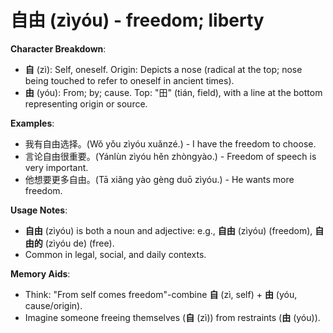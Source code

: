 # **自由 (zìyóu) - freedom; liberty**

**Character Breakdown**:  
- **自** (zì): Self, oneself. Origin: Depicts a nose (radical at the top; nose being touched to refer to oneself in ancient times).  
- **由** (yóu): From; by; cause. Top: "田" (tián, field), with a line at the bottom representing origin or source.

**Examples**:  
- 我有自由选择。(Wǒ yǒu zìyóu xuǎnzé.) - I have the freedom to choose.  
- 言论自由很重要。(Yánlùn zìyóu hěn zhòngyào.) - Freedom of speech is very important.  
- 他想要更多自由。(Tā xiǎng yào gèng duō zìyóu.) - He wants more freedom.

**Usage Notes**:  
- **自由** (zìyóu) is both a noun and adjective: e.g., **自由** (zìyóu) (freedom), **自由的** (zìyóu de) (free).  
- Common in legal, social, and daily contexts.

**Memory Aids**:  
- Think: "From self comes freedom"-combine **自** (zì, self) + **由** (yóu, cause/origin).  
- Imagine someone freeing themselves (**自** (zì)) from restraints (**由** (yóu)).